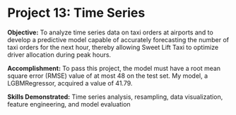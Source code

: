 # Project 13: Time Series
 
**Objective:** To analyze time series data on taxi orders at airports and to develop a predictive model capable of accurately forecasting the number of taxi orders for the next hour, thereby allowing Sweet Lift Taxi to optimize driver allocation during peak hours.

**Accomplishment:** To pass this project, the model must have a root mean square error (RMSE) value of at most 48 on the test set. My model, a LGBMRegressor, acquired a value of 41.79.

**Skills Demonstrated:** Time series analysis, resampling, data visualization, feature engineering, and model evaluation
